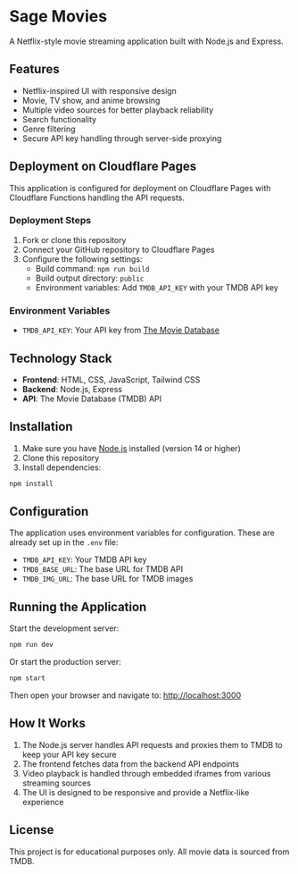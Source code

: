 # Sage Movies

A Netflix-style movie streaming application built with Node.js and Express.

## Features

- Netflix-inspired UI with responsive design
- Movie, TV show, and anime browsing
- Multiple video sources for better playback reliability
- Search functionality
- Genre filtering
- Secure API key handling through server-side proxying

## Deployment on Cloudflare Pages

This application is configured for deployment on Cloudflare Pages with Cloudflare Functions handling the API requests.

### Deployment Steps

1. Fork or clone this repository
2. Connect your GitHub repository to Cloudflare Pages
3. Configure the following settings:
   - Build command: `npm run build`
   - Build output directory: `public`
   - Environment variables: Add `TMDB_API_KEY` with your TMDB API key

### Environment Variables

- `TMDB_API_KEY`: Your API key from [The Movie Database](https://www.themoviedb.org/documentation/api)

## Technology Stack

- **Frontend**: HTML, CSS, JavaScript, Tailwind CSS
- **Backend**: Node.js, Express
- **API**: The Movie Database (TMDB) API

## Installation

1. Make sure you have [Node.js](https://nodejs.org/) installed (version 14 or higher)
2. Clone this repository
3. Install dependencies:

```bash
npm install
```

## Configuration

The application uses environment variables for configuration. These are already set up in the `.env` file:

- `TMDB_API_KEY`: Your TMDB API key
- `TMDB_BASE_URL`: The base URL for TMDB API
- `TMDB_IMG_URL`: The base URL for TMDB images

## Running the Application

Start the development server:

```bash
npm run dev
```

Or start the production server:

```bash
npm start
```

Then open your browser and navigate to: [http://localhost:3000](http://localhost:3000)

## How It Works

1. The Node.js server handles API requests and proxies them to TMDB to keep your API key secure
2. The frontend fetches data from the backend API endpoints
3. Video playback is handled through embedded iframes from various streaming sources
4. The UI is designed to be responsive and provide a Netflix-like experience

## License

This project is for educational purposes only. All movie data is sourced from TMDB.
